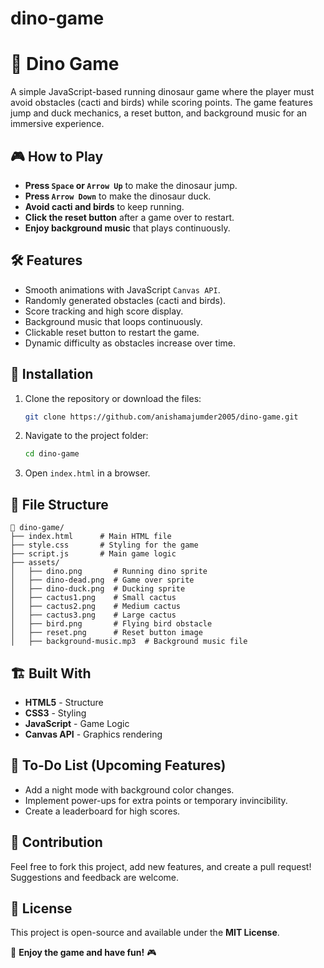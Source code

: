 # dino-game
# 🦖 Dino Game
A simple JavaScript-based running dinosaur game where the player must avoid obstacles (cacti and birds) while scoring points. The game features jump and duck mechanics, a reset button, and background music for an immersive experience.

## 🎮 How to Play
- **Press `Space` or `Arrow Up`** to make the dinosaur jump.
- **Press `Arrow Down`** to make the dinosaur duck.
- **Avoid cacti and birds** to keep running.
- **Click the reset button** after a game over to restart.
- **Enjoy background music** that plays continuously.

## 🛠 Features
- Smooth animations with JavaScript `Canvas API`.
- Randomly generated obstacles (cacti and birds).
- Score tracking and high score display.
- Background music that loops continuously.
- Clickable reset button to restart the game.
- Dynamic difficulty as obstacles increase over time.

## 🚀 Installation
1. Clone the repository or download the files:
   ```bash
   git clone https://github.com/anishamajumder2005/dino-game.git
   ```
2. Navigate to the project folder:
   ```bash
   cd dino-game
   ```
3. Open `index.html` in a browser.

## 📂 File Structure
```
📁 dino-game/
├── index.html      # Main HTML file
├── style.css       # Styling for the game
├── script.js       # Main game logic
├── assets/
│   ├── dino.png       # Running dino sprite
│   ├── dino-dead.png  # Game over sprite
│   ├── dino-duck.png  # Ducking sprite
│   ├── cactus1.png    # Small cactus
│   ├── cactus2.png    # Medium cactus
│   ├── cactus3.png    # Large cactus
│   ├── bird.png       # Flying bird obstacle
│   ├── reset.png      # Reset button image
│   ├── background-music.mp3  # Background music file
```

## 🏗 Built With
- **HTML5** - Structure
- **CSS3** - Styling
- **JavaScript** - Game Logic
- **Canvas API** - Graphics rendering

## 📌 To-Do List (Upcoming Features)
- Add a night mode with background color changes.
- Implement power-ups for extra points or temporary invincibility.
- Create a leaderboard for high scores.

## 🤝 Contribution
Feel free to fork this project, add new features, and create a pull request! Suggestions and feedback are welcome.

## 📜 License
This project is open-source and available under the **MIT License**.

🎉 **Enjoy the game and have fun!** 🎮

